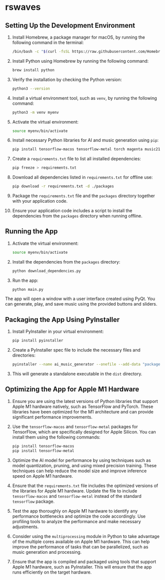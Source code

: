 # rswaves

## Setting Up the Development Environment

1. Install Homebrew, a package manager for macOS, by running the following command in the terminal:
    ```sh
    /bin/bash -c "$(curl -fsSL https://raw.githubusercontent.com/Homebrew/install/HEAD/install.sh)"
    ```

2. Install Python using Homebrew by running the following command:
    ```sh
    brew install python
    ```

3. Verify the installation by checking the Python version:
    ```sh
    python3 --version
    ```

4. Install a virtual environment tool, such as `venv`, by running the following command:
    ```sh
    python3 -m venv myenv
    ```

5. Activate the virtual environment:
    ```sh
    source myenv/bin/activate
    ```

6. Install necessary Python libraries for AI and music generation using `pip`:
    ```sh
    pip install tensorflow-macos tensorflow-metal torch magenta music21 pyqt5 numpy scipy mido pretty_midi
    ```

7. Create a `requirements.txt` file to list all installed dependencies:
    ```sh
    pip freeze > requirements.txt
    ```

8. Download all dependencies listed in `requirements.txt` for offline use:
    ```sh
    pip download -r requirements.txt -d ./packages
    ```

9. Package the `requirements.txt` file and the `packages` directory together with your application code.

10. Ensure your application code includes a script to install the dependencies from the `packages` directory when running offline.

## Running the App

1. Activate the virtual environment:
    ```sh
    source myenv/bin/activate
    ```

2. Install the dependencies from the `packages` directory:
    ```sh
    python download_dependencies.py
    ```

3. Run the app:
    ```sh
    python main.py
    ```

The app will open a window with a user interface created using PyQt. You can generate, play, and save music using the provided buttons and sliders.

## Packaging the App Using PyInstaller

1. Install PyInstaller in your virtual environment:
    ```sh
    pip install pyinstaller
    ```

2. Create a PyInstaller spec file to include the necessary files and directories:
    ```sh
    pyinstaller --name ai_music_generator --onefile --add-data "packages:packages" --add-data "requirements.txt:." --add-data "download_dependencies.py:." main.py
    ```

3. This will generate a standalone executable in the `dist` directory.

## Optimizing the App for Apple M1 Hardware

1. Ensure you are using the latest versions of Python libraries that support Apple M1 hardware natively, such as TensorFlow and PyTorch. These libraries have been optimized for the M1 architecture and can provide significant performance improvements.

2. Use the `tensorflow-macos` and `tensorflow-metal` packages for TensorFlow, which are specifically designed for Apple Silicon. You can install them using the following commands:
    ```sh
    pip install tensorflow-macos
    pip install tensorflow-metal
    ```

3. Optimize the AI model for performance by using techniques such as model quantization, pruning, and using mixed precision training. These techniques can help reduce the model size and improve inference speed on Apple M1 hardware.

4. Ensure that the `requirements.txt` file includes the optimized versions of the libraries for Apple M1 hardware. Update the file to include `tensorflow-macos` and `tensorflow-metal` instead of the standard `tensorflow` package.

5. Test the app thoroughly on Apple M1 hardware to identify any performance bottlenecks and optimize the code accordingly. Use profiling tools to analyze the performance and make necessary adjustments.

6. Consider using the `multiprocessing` module in Python to take advantage of the multiple cores available on Apple M1 hardware. This can help improve the performance of tasks that can be parallelized, such as music generation and processing.

7. Ensure that the app is compiled and packaged using tools that support Apple M1 hardware, such as PyInstaller. This will ensure that the app runs efficiently on the target hardware.
